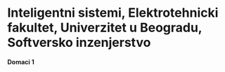 # Inteligentni sistemi, Elektrotehnicki fakultet, Univerzitet u Beogradu, Softversko inzenjerstvo

**Domaci 1**
